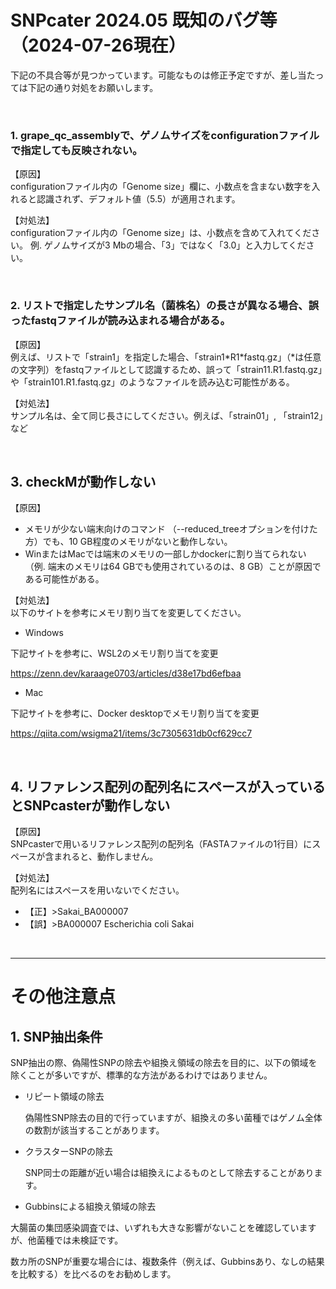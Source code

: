 # SNPcater 2024.05 既知のバグ等（2024-07-26現在）
下記の不具合等が見つかっています。可能なものは修正予定ですが、差し当たっては下記の通り対処をお願いします。

<br>

### 1. grape_qc_assemblyで、ゲノムサイズをconfigurationファイルで指定しても反映されない。

【原因】<br>
configurationファイル内の「Genome size」欄に、小数点を含まない数字を入れると認識されず、デフォルト値（5.5）が適用されます。

【対処法】<br>
configurationファイル内の「Genome size」は、小数点を含めて入れてください。
例. ゲノムサイズが3 Mbの場合、「3」ではなく「3.0」と入力してください。

<br>

### 2. リストで指定したサンプル名（菌株名）の長さが異なる場合、誤ったfastqファイルが読み込まれる場合がある。
【原因】<br>
例えば、リストで「strain1」を指定した場合、「strain1\*R1*fastq.gz」（*は任意の文字列）をfastqファイルとして認識するため、誤って「strain11.R1.fastq.gz」や「strain101.R1.fastq.gz」のようなファイルを読み込む可能性がある。

【対処法】<br>
サンプル名は、全て同じ長さにしてください。例えば、「strain01」, 「strain12」など

<br>

## 3. checkMが動作しない
【原因】
* メモリが少ない端末向けのコマンド （--reduced_treeオプションを付けた方）でも、10 GB程度のメモリがないと動作しない。
* WinまたはMacでは端末のメモリの一部しかdockerに割り当てられない（例. 端末のメモリは64 GBでも使用されているのは、8 GB）ことが原因である可能性がある。

【対処法】<br>
以下のサイトを参考にメモリ割り当てを変更してください。

* Windows

下記サイトを参考に、WSL2のメモリ割り当てを変更

https://zenn.dev/karaage0703/articles/d38e17bd6efbaa


* Mac

下記サイトを参考に、Docker desktopでメモリ割り当てを変更

https://qiita.com/wsigma21/items/3c7305631db0cf629cc7

<br>

## 4. リファレンス配列の配列名にスペースが入っているとSNPcasterが動作しない

【原因】<br>
SNPcasterで用いるリファレンス配列の配列名（FASTAファイルの1行目）にスペースが含まれると、動作しません。

【対処法】<br>
配列名にはスペースを用いないでください。

* 【正】>Sakai_BA000007
* 【誤】>BA000007 Escherichia coli Sakai

<br>

***

# その他注意点
## 1. SNP抽出条件
SNP抽出の際、偽陽性SNPの除去や組換え領域の除去を目的に、以下の領域を除くことが多いですが、標準的な方法があるわけではありません。


* リピート領域の除去

    偽陽性SNP除去の目的で行っていますが、組換えの多い菌種ではゲノム全体の数割が該当することがあります。
* クラスターSNPの除去

    SNP同士の距離が近い場合は組換えによるものとして除去することがあります。
* Gubbinsによる組換え領域の除去

大腸菌の集団感染調査では、いずれも大きな影響がないことを確認していますが、他菌種では未検証です。

数カ所のSNPが重要な場合には、複数条件（例えば、Gubbinsあり、なしの結果を比較する）を比べるのをお勧めします。
